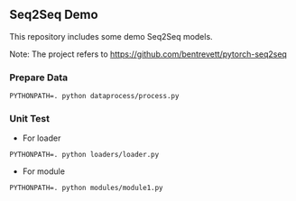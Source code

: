 ## Seq2Seq Demo

This repository includes some demo Seq2Seq models.

Note: The project refers to <https://github.com/bentrevett/pytorch-seq2seq>

### Prepare Data

```shell
PYTHONPATH=. python dataprocess/process.py
```

### Unit Test

* For loader

```shell
PYTHONPATH=. python loaders/loader.py
```

* For module

```shell
PYTHONPATH=. python modules/module1.py
```
